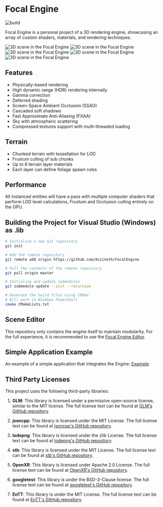 # Focal Engine

![build](https://github.com/Azzinoth/FocalEngine/actions/workflows/Build.yml/badge.svg?branch=master)

Focal Engine is a personal project of a 3D rendering engine, showcasing an array of custom shaders, materials, and rendering techniques.

![3D scene in the Focal Engine](https://github.com/Azzinoth/FocalEngine/blob/media/1.png)
![3D scene in the Focal Engine](https://github.com/Azzinoth/FocalEngine/blob/media/2.png)
![3D scene in the Focal Engine](https://github.com/Azzinoth/FocalEngine/blob/media/3.png)
![3D scene in the Focal Engine](https://github.com/Azzinoth/FocalEngine/blob/media/4.png)
![3D scene in the Focal Engine](https://github.com/Azzinoth/FocalEngine/blob/media/5.png)

## Features

- Physically-based rendering
- High dynamic range (HDR) rendering internally
- Gamma correction
- Deferred shading
- Screen-Space Ambient Occlusion (SSAO)
- Cascaded soft shadows
- Fast Approximate Anti-Aliasing (FXAA)
- Sky with atmospheric scattering
- Compressed textures support with multi-threaded loading

## Terrain

- Chunked terrain with tessellation for LOD
- Frustum culling of sub chunks
- Up to 8 terrain layer materials
- Each layer can define foliage spawn rules

## Performance

All instanced entities will have a pass with multiple computer shaders that perform LOD level calculations, Frustum and Occlusion culling entirely on the GPU.

## Building the Project for Visual Studio (Windows) as .lib

```bash
# Initialize a new Git repository
git init

# Add the remote repository
git remote add origin https://github.com/Azzinoth/FocalEngine

# Pull the contents of the remote repository
git pull origin master

# Initialize and update submodules
git submodule update --init --recursive

# Generate the build files using CMake
# Will work in Windows PowerShell
cmake CMakeLists.txt
```

## Scene Editor
This repository only contains the engine itself to maintain modularity. For the full experience, it is recommended to use the [Focal Engine Editor](https://github.com/Azzinoth/FocalEngineEditor).

## Simple Application Example
An example of a simple application that integrates the Engine: [Example](https://github.com/Azzinoth/FocalEngineAppExample).

## Third Party Licenses

This project uses the following third-party libraries:

1) **GLM**: This library is licensed under a permissive open-source license, similar to the MIT license. The full license text can be found at [GLM's GitHub repository](https://github.com/g-truc/glm/blob/master/copying.txt).

2) **jsoncpp**: This library is licensed under the MIT License. The full license text can be found at [jsoncpp's GitHub repository](https://github.com/open-source-parsers/jsoncpp/blob/master/LICENSE).

3) **lodepng**: This library is licensed under the zlib License. The full license text can be found at [lodepng's GitHub repository](https://github.com/lvandeve/lodepng/blob/master/LICENSE).

4) **stb**: This library is licensed under the MIT License. The full license text can be found at [stb's GitHub repository](https://github.com/nothings/stb/blob/master/LICENSE).

5) **OpenXR**: This library is licensed under Apache 2.0 License. The full license text can be found at [OpenXR's GitHub repository](https://github.com/KhronosGroup/OpenXR-SDK-Source/blob/main/LICENSE).

6) **googletest**: This library is under the BSD-3-Clause license. The full license text can be found at [googletest's GitHub repository](https://github.com/google/googletest?tab=BSD-3-Clause-1-ov-file).

7) **EnTT**: This library is under the MIT License. The full license text can be found at [EnTT's GitHub repository](https://github.com/skypjack/entt?tab=MIT-1-ov-file).